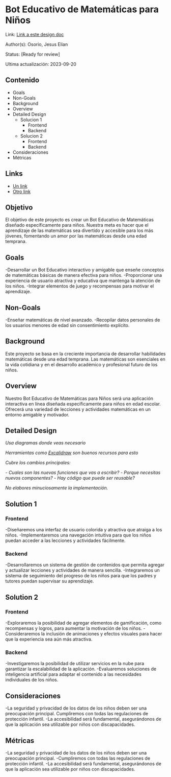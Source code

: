 # Bot Educativo de Matemáticas para Niños

Link: [Link a este design doc](#)

Author(s): Osorio, Jesus Elian

Status: [Ready for review]

Ultima actualización: 2023-09-20

## Contenido

- Goals
- Non-Goals
- Background
- Overview
- Detailed Design
  - Solucion 1
    - Frontend
    - Backend
  - Solucion 2
    - Frontend
    - Backend
- Consideraciones
- Métricas

## Links

- [Un link](#)
- [Otro link](#)

## Objetivo

El objetivo de este proyecto es crear un Bot Educativo de Matemáticas diseñado específicamente para niños. Nuestra meta es hacer que el aprendizaje de las matemáticas sea divertido y accesible para los más jóvenes, fomentando un amor por las matemáticas desde una edad temprana.

## Goals

-Desarrollar un Bot Educativo interactivo y amigable que enseñe conceptos de matemáticas básicas de manera efectiva para niños.
-Proporcionar una experiencia de usuario atractiva y educativa que mantenga la atención de los niños.
-Integrar elementos de juego y recompensas para motivar el aprendizaje.

## Non-Goals

-Enseñar matemáticas de nivel avanzado.
-Recopilar datos personales de los usuarios menores de edad sin consentimiento explícito.

## Background

Este proyecto se basa en la creciente importancia de desarrollar habilidades matemáticas desde una edad temprana. Las matemáticas son esenciales en la vida cotidiana y en el desarrollo académico y profesional futuro de los niños.

## Overview

Nuestro Bot Educativo de Matemáticas para Niños será una aplicación interactiva en línea diseñada específicamente para niños en edad escolar. Ofrecerá una variedad de lecciones y actividades matemáticas en un entorno amigable y motivador.

## Detailed Design

_Usa diagramas donde veas necesario_

_Herramientas como [Excalidraw](https://excalidraw.com) son buenos recursos para esto_

_Cubre los cambios principales:_

_- Cuales son las nuevas funciones que vas a escribir?_
_- Porque necesitas nuevos componentes?_
_- Hay código que puede ser reusable?_

_No elabores minuciosamente la implementación._

## Solution 1

### Frontend

-Diseñaremos una interfaz de usuario colorida y atractiva que atraiga a los niños.
-Implementaremos una navegación intuitiva para que los niños puedan acceder a las lecciones y actividades fácilmente.

### Backend

-Desarrollaremos un sistema de gestión de contenidos que permita agregar y actualizar lecciones y actividades de manera sencilla.
-Integraremos un sistema de seguimiento del progreso de los niños para que los padres y tutores puedan supervisar su aprendizaje.

## Solution 2

### Frontend

-Exploraremos la posibilidad de agregar elementos de gamificación, como recompensas y logros, para aumentar la motivación de los niños.
-Consideraremos la inclusión de animaciones y efectos visuales para hacer que la experiencia sea aún más atractiva.

### Backend

-Investigaremos la posibilidad de utilizar servicios en la nube para garantizar la escalabilidad de la aplicación.
-Evaluaremos soluciones de inteligencia artificial para adaptar el contenido a las necesidades individuales de los niños.

## Consideraciones

-La seguridad y privacidad de los datos de los niños deben ser una preocupación principal. Cumpliremos con todas las regulaciones de protección infantil.
-La accesibilidad será fundamental, asegurándonos de que la aplicación sea utilizable por niños con discapacidades.

## Métricas

-La seguridad y privacidad de los datos de los niños deben ser una preocupación principal. -Cumpliremos con todas las regulaciones de protección infantil.
-La accesibilidad será fundamental, asegurándonos de que la aplicación sea utilizable por niños con discapacidades.
